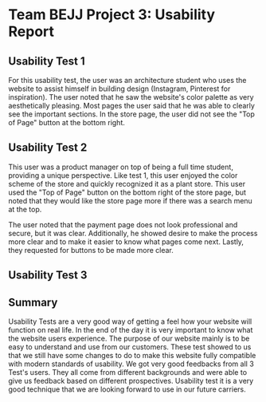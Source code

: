 # Team BEJJ Project 3: Usability Report

## Usability Test 1
For this usability test, the user was an architecture student who uses the website to assist himself in building design (Instagram, Pinterest for inspiration). The user noted that he saw the website's color palette as very aesthetically pleasing. Most pages the user said that he was able to clearly see the important sections. In the store page, the user did not see the "Top of Page" button at the bottom right.

## Usability Test 2
This user was a product manager on top of being a full time student, providing a unique perspective. Like test 1, this user enjoyed the color scheme of the store and quickly recognized it as a plant store. This user used the "Top of Page" button on the bottom right of the store page, but noted that they would like the store page more if there was a search menu at the top.

The user noted that the payment page does not look professional and secure, but it was clear. Additionally, he showed desire to make the process more clear and to make it easier to know what pages come next. Lastly, they requested for buttons to be made more clear.

## Usability Test 3

## Summary
Usability Tests are a very good way of getting a feel how your website will function on real life. In the end of the day it is very important to know what the website users experience. The purpose of our website mainly is to be easy to understand and use from our customers. These test showed to us that we still have some changes to do to make this website fully compatible with modern standards of usability. We got very good feedbacks from all 3 Test's users. They all come from different backgrounds and were able to give us feedback based on different prospectives. Usability test it is a very good technique that we are looking forward to use in our future carriers. 
